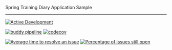 Spring Training Diary Application Sample
___

[![Active Development](https://img.shields.io/badge/Maintenance%20Level-Actively%20Developed-brightgreen.svg)](https://gist.github.com/cheerfulstoic/d107229326a01ff0f333a1d3476e068d)

[![buddy pipeline](https://app.buddy.works/igorshr/trainingdiaryproject/pipelines/pipeline/384067/badge.svg?token=dd65c004afb5df0ae0b5df4292ac2c15e7804ef9a1e768ea77d23a523dc0b40e "buddy pipeline")](https://app.buddy.works/igorshr/trainingdiaryproject/pipelines/pipeline/384067)
[![codecov](https://codecov.io/gh/ishrn/TrainingDiaryProject/branch/master/graph/badge.svg?token=7ZGB6AMUOA)](https://codecov.io/gh/ishrn/TrainingDiaryProject)

[![Average time to resolve an issue](http://isitmaintained.com/badge/resolution/ishrn/TrainingDiaryProject.svg)](http://isitmaintained.com/project/ishrn/TrainingDiaryProject "Average time to resolve an issue")
[![Percentage of issues still open](http://isitmaintained.com/badge/open/ishrn/TrainingDiaryProject.svg)](http://isitmaintained.com/project/ishrn/TrainingDiaryProject "Percentage of issues still open")